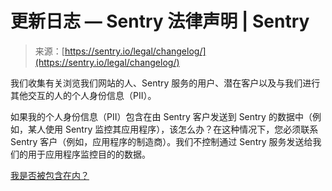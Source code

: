 <!--yml

分类：未分类

日期：2024-05-27 14:32:05

-->

# 更新日志 — Sentry 法律声明 | Sentry

> 来源：[https://sentry.io/legal/changelog/](https://sentry.io/legal/changelog/)

我们收集有关浏览我们网站的人、Sentry 服务的用户、潜在客户以及与我们进行其他交互的人的个人身份信息（PII）。

如果我的个人身份信息（PII）包含在由 Sentry 客户发送到 Sentry 的数据中（例如，某人使用 Sentry 监控其应用程序），该怎么办？在这种情况下，您必须联系 Sentry 客户（例如，应用程序的制造商）。我们不控制通过 Sentry 服务发送给我们的用于应用程序监控目的的数据。

[我是否被包含在内？](https://sentry.io/privacy/)
